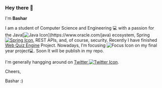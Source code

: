 ### Hey there 👋
I'm **Bashar**

I am a student of Computer Science and Engineering 💻 with a passion for the Java[![Java Icon](https://imgur.com/download/h3Yx8Yv/")](https://www.oracle.com/java) ecosystem, Spring[![Spring Icon](https://imgur.com/download/L0dwAuB/)](https://spring.io), REST APIs, and, of course, security.
Recently I have finished [Web Quiz Engine](https://github.com/basharkhan6/Web_Quiz_Engine) Project. Nowadays, I’m focusing ![Focus Icon](https://imgur.com/download/GKpyw6O/) on my final year project💻. Soon It will be publish in my repo.

I'm generally hangging around on [Twitter ![Twitter Icon](https://imgur.com/download/qM5Sqse/)](https://twitter.com/bashar_khan6).

Cheers,

Bashar :)

<!--
**basharkhan6/basharkhan6** is a ✨ _special_ ✨ repository because its `README.md` (this file) appears on your GitHub profile.

Here are some ideas to get you started:

- 🔭 I’m currently working on ...
- 🌱 I’m currently learning ...
- 👯 I’m looking to collaborate on ...
- 🤔 I’m looking for help with ...
- 💬 Ask me about ...
- 📫 How to reach me: ...
- 😄 Pronouns: ...
- ⚡ Fun fact: ...

-->
